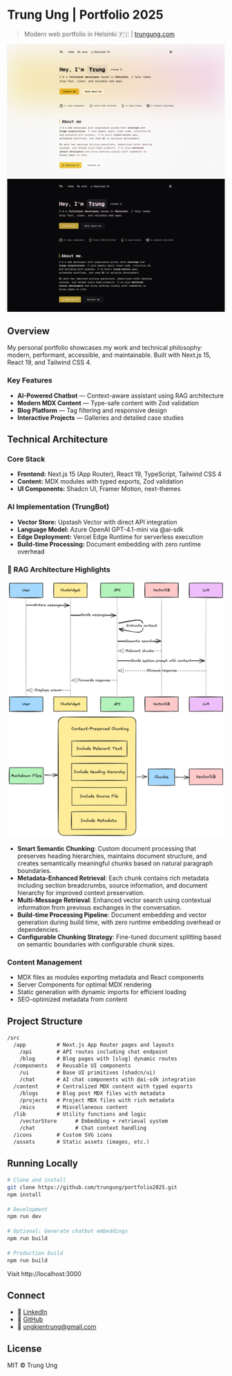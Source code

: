 # Trung Ung | Portfolio 2025

> Modern web portfolio in Helsinki 🇫🇮 | [trungung.com](https://trungung.com)

![Portfolio Preview - Light Mode](/public/images/portfolio-2025-1.png)  
![Portfolio Preview - Dark Mode](/public/images/portfolio-2025-2.png)

## Overview

My personal portfolio showcases my work and technical philosophy: modern, performant, accessible, and maintainable. Built with Next.js 15, React 19, and Tailwind CSS 4.

### Key Features

- **AI-Powered Chatbot** — Context-aware assistant using RAG architecture
- **Modern MDX Content** — Type-safe content with Zod validation
- **Blog Platform** — Tag filtering and responsive design
- **Interactive Projects** — Galleries and detailed case studies

## Technical Architecture

### Core Stack

- **Frontend:** Next.js 15 (App Router), React 19, TypeScript, Tailwind CSS 4
- **Content:** MDX modules with typed exports, Zod validation
- **UI Components:** Shadcn UI, Framer Motion, next-themes

### AI Implementation (TrungBot)

- **Vector Store:** Upstash Vector with direct API integration
- **Language Model:** Azure OpenAI GPT-4.1-mini via @ai-sdk
- **Edge Deployment:** Vercel Edge Runtime for serverless execution
- **Build-time Processing:** Document embedding with zero runtime overhead

### 🧠 RAG Architecture Highlights

![RAG System Overview](./public/images/trungbot-chat.png)
![Context-Preserved Chunking](./public/images/trungbot-markdown-to-vectordb.png)

- **Smart Semantic Chunking**: Custom document processing that preserves heading hierarchies, maintains document structure, and creates semantically meaningful chunks based on natural paragraph boundaries.
- **Metadata-Enhanced Retrieval**: Each chunk contains rich metadata including section breadcrumbs, source information, and document hierarchy for improved context preservation.
- **Multi-Message Retrieval**: Enhanced vector search using contextual information from previous exchanges in the conversation.
- **Build-time Processing Pipeline**: Document embedding and vector generation during build time, with zero runtime embedding overhead or dependencies.
- **Configurable Chunking Strategy**: Fine-tuned document splitting based on semantic boundaries with configurable chunk sizes.

### Content Management

- MDX files as modules exporting metadata and React components
- Server Components for optimal MDX rendering
- Static generation with dynamic imports for efficient loading
- SEO-optimized metadata from content

## Project Structure

```
/src
  /app          # Next.js App Router pages and layouts
    /api        # API routes including chat endpoint
    /blog       # Blog pages with [slug] dynamic routes
  /components   # Reusable UI components
    /ui         # Base UI primitives (shadcn/ui)
    /chat       # AI chat components with @ai-sdk integration
  /content      # Centralized MDX content with typed exports
    /blogs      # Blog post MDX files with metadata
    /projects   # Project MDX files with rich metadata
    /mics       # Miscellaneous content
  /lib          # Utility functions and logic
    /vectorStore      # Embedding + retrieval system
    /chat             # Chat context handling
  /icons        # Custom SVG icons
  /assets       # Static assets (images, etc.)
```

## Running Locally

```bash
# Clone and install
git clone https://github.com/trungung/portfolio2025.git
npm install

# Development
npm run dev

# Optional: Generate chatbot embeddings
npm run build

# Production build
npm run build
```

Visit http://localhost:3000

## Connect

- 💼 [LinkedIn](https://linkedin.com/in/trung-ung)
- 🐙 [GitHub](https://github.com/trungung)
- 📧 ungkientrung@gmail.com

## License

MIT © Trung Ung
